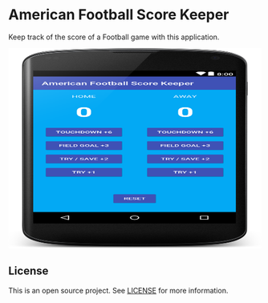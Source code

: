 # American Football Score Keeper

Keep track of the score of a Football game with this application.

<div align="center">
    <img src="github/preview.png" height="400px" width="800px">
</div>


## License

This is an open source project. See [LICENSE](LICENSE) for more information.
